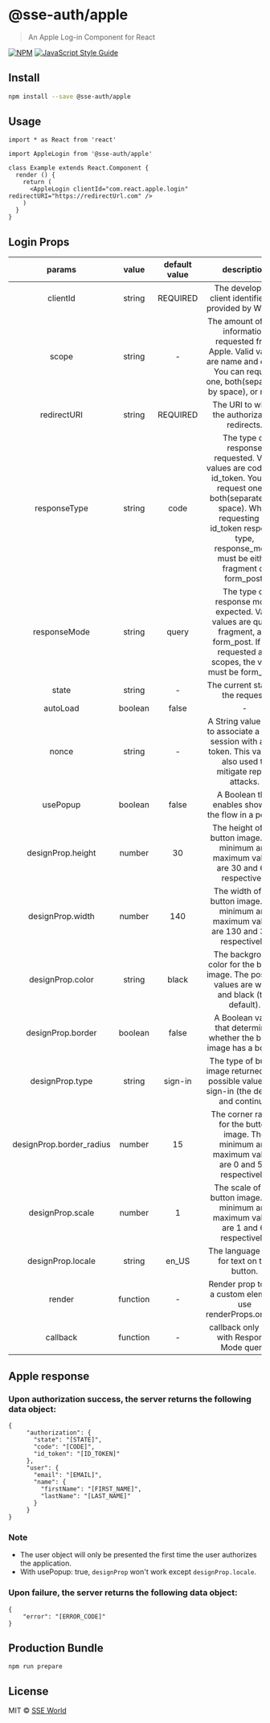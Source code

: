 # @sse-auth/apple

> An Apple Log-in Component for React

[![NPM](https://img.shields.io/npm/v/@sse-auth/apple.svg)](https://www.npmjs.com/package/@sse-auth/apple) [![JavaScript Style Guide](https://img.shields.io/badge/code_style-standard-brightgreen.svg)](https://standardjs.com)

<!-- See [@sse-auth/apple](https://sseworld.github.io/@sse-auth/apple/) for live demo. -->

## Install

```bash
npm install --save @sse-auth/apple
```


## Usage

```tsx
import * as React from 'react'

import AppleLogin from '@sse-auth/apple'

class Example extends React.Component {
  render () {
    return (
      <AppleLogin clientId="com.react.apple.login" redirectURI="https://redirectUrl.com" />
    )
  }
}
```


## Login Props

|    params    |   value  |             default value            |   description    |
|:------------:|:--------:|:------------------------------------:|:----------------:|
|    clientId  |  string  |               REQUIRED               | The developer’s client identifier, as provided by WWDR. |
|    scope     |  string  |                  -                   |     The amount of user information requested from Apple. Valid values are name and email. You can request one, both(separated by space), or none.             |
| redirectURI |  string  |                   REQUIRED                  | The URI to which the authorization redirects. |
| responseType |  string  |                   code                  | The type of response requested. Valid values are code and id_token. You can request one or both(separated by space). When requesting an id_token response type, response_mode must be either fragment or form_post. |
| responseMode |  string  |                   query                  | The type of response mode expected. Valid values are query, fragment, and form_post. If you requested any scopes, the value must be form_post. |
|     state    |  string  |             -            |         The current state of the request.         |
|     autoLoad    |  boolean  |             false            |         -         |
|     nonce    |  string  |             -            |         A String value used to associate a client session with an ID token. This value is also used to mitigate replay attacks.         |
|     usePopup    |  boolean  |             false            |         A Boolean that enables showing the flow in a popup.         |
|     designProp.height    |  number  |             30            |        The height of the button image. The minimum and maximum values are 30 and 64, respectively         |
|     designProp.width    |  number  |             140            |        The width of the button image. The minimum and maximum values are 130 and 375, respectively.       |
|     designProp.color    |  string  |             black            |        The background color for the button image. The possible values are white and black (the default).         |
|     designProp.border    |  boolean  |             false            |        A Boolean value that determines whether the button image has a border.          |
|     designProp.type    |  string  |             sign-in            |        The type of button image returned. The possible values are sign-in (the default) and continue.        |
|     designProp.border_radius    |  number  |             15            |        The corner radius for the button image. The minimum and maximum values are 0 and 50, respectively.        |
|     designProp.scale    |  number  |             1            |        The scale of the button image. The minimum and maximum values are 1 and 6, respectively.       |
|     designProp.locale    |  string  |             en_US            |        The language used for text on the button.     |
|     render    |  function  |             -            |        Render prop to use a custom element, use renderProps.onClick   |
|     callback    |  function  |             -            |      callback only work with Response Mode query.   |

## Apple response


### Upon authorization success, the server returns the following data object:

```
{
     "authorization": {
       "state": "[STATE]",
       "code": "[CODE]",
       "id_token": "[ID_TOKEN]"
     },
     "user": {
       "email": "[EMAIL]",
       "name": {
         "firstName": "[FIRST_NAME]",
         "lastName": "[LAST_NAME]"
       }
     }
}
```


### Note
- The user object will only be presented the first time the user authorizes the application.
- With usePopup: true, `designProp` won't work except `designProp.locale`.

### Upon failure, the server returns the following data object:

```
{
    "error": "[ERROR_CODE]"
}
```


## Production Bundle

```
npm run prepare
```


## License

MIT © [SSE World](https://github.com/sseworld)
